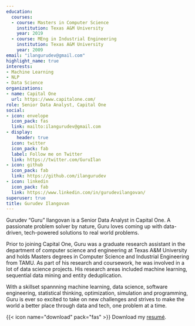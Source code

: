 ```yaml
---
education:
  courses:
  - course: Masters in Computer Science
    institution: Texas A&M University
    year: 2019
  - course: MEng in Industrial Engineering
    institution: Texas A&M University
    year: 2009
email: "ilangurudev@gmail.com"
highlight_name: true
interests:
- Machine Learning
- NLP
- Data Science
organizations:
- name: Capital One
  url: https://www.capitalone.com/
role: Senior Data Analyst, Capital One
social:
- icon: envelope
  icon_pack: fas
  link: mailto:ilangurudev@gmail.com
- display:
    header: true
  icon: twitter
  icon_pack: fab
  label: Follow me on Twitter
  link: https://twitter.com/GuruIlan
- icon: github
  icon_pack: fab
  link: https://github.com/ilangurudev
- icon: linkedin
  icon_pack: fab
  link: https://www.linkedin.com/in/gurudevilangovan/
superuser: true
title: Gurudev Ilangovan
---
```


Gurudev “Guru” Ilangovan is a Senior Data Analyst in Capital One. A passionate problem solver by nature, Guru loves coming up with data-driven, tech-powered solutions to real world problems.

Prior to joining Capital One, Guru was a graduate research assistant in the department of computer science and engineering at Texas A&M University and holds Masters degrees in Computer Science and Industrial Engineering from TAMU. As part of his research and coursework, he was involved in a lot of data science projects. His research areas included machine learning, sequential data mining and entity deduplication.

With a skillset spannning machine learning, data science, software engineering, statistical thinking, optimization, simulation and programming, Guru is ever so excited to take on new challenges and strives to make the world a better place through data and tech, one problem at a time.

{{< icon name="download" pack="fas" >}} Download my <a href="https://drive.google.com/file/d/1Y6lWTdblz8fLAZDDmT_03iZ9lTibr0Po/view" target="_blank" >resumé</a>.
